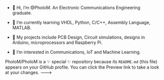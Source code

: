 - 👋 Hi, I’m @PholoM. An Electronic Communications Engineering graduate. 

- 🌱 I’m currently learning VHDL, Python, C/C++, Assembly Language, MATLAB.
- 🌱 My projects include PCB Design, Circuit simulations, designs in Arduino, microprocessors and Raspberry Pi.
- 👀 I’m interested in Communications, IoT and Machine Learning.

PholoM/PholoM is a ✨ special ✨ repository because its `README.md` (this file) appears on your GitHub profile.
You can click the Preview link to take a look at your changes.
--->
